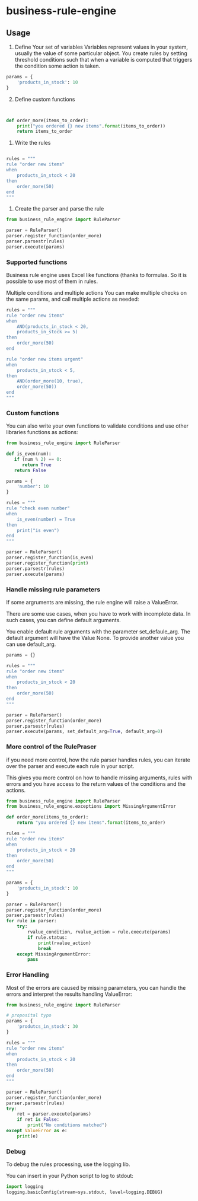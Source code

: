 # business-rule-engine

## Usage
1. Define Your set of variables
Variables represent values in your system, usually the value of some particular object. You create rules by setting threshold conditions such that when a variable is computed that triggers the condition some action is taken.

```python
params = {
    'products_in_stock': 10
}
```
2. Define custom functions

```python


def order_more(items_to_order):
    print("you ordered {} new items".format(items_to_order))
    return items_to_order
```
1. Write the rules
```python

rules = """
rule "order new items"
when
    products_in_stock < 20
then
    order_more(50)
end
"""
```
1. Create the parser and parse the rule

```python
from business_rule_engine import RuleParser

parser = RuleParser()
parser.register_function(order_more)
parser.parsestr(rules)
parser.execute(params)
```
### Supported functions
Business rule engine uses Excel like functions (thanks to formulas. So it is possible to use most of them in rules.

Multiple conditions and multiple actions
You can make multiple checks on the same params, and call multiple actions as needed:

```python
rules = """
rule "order new items"
when
    AND(products_in_stock < 20,
    products_in_stock >= 5)
then
    order_more(50)
end

rule "order new items urgent"
when
    products_in_stock < 5,
then
    AND(order_more(10, true),
    order_more(50))
end
"""
```
### Custom functions
You can also write your own functions to validate conditions and use other libraries functions as actions:

```python
from business_rule_engine import RuleParser

def is_even(num):
   if (num % 2) == 0:
      return True
   return False

params = {
    'number': 10
}

rules = """
rule "check even number"
when
    is_even(number) = True
then
    print("is even")
end
"""

parser = RuleParser()
parser.register_function(is_even)
parser.register_function(print)
parser.parsestr(rules)
parser.execute(params)
```

### Handle missing rule parameters
If some argruments are missing, the rule engine will raise a ValueError.

There are some use cases, when you have to work with incomplete data. In such cases, you can define default arguments.

You enable default rule arguments with the parameter set_defaule_arg. The default argument will have the Value None. To provide another value you can use default_arg.

```python
params = {}

rules = """
rule "order new items"
when
    products_in_stock < 20
then
    order_more(50)
end
"""

parser = RuleParser()
parser.register_function(order_more)
parser.parsestr(rules)
parser.execute(params, set_default_arg=True, default_arg=0)
```

### More control of the RulePraser
if you need more control, how the rule parser handles rules, you can iterate over the parser and execute each rule in your script.

This gives you more control on how to handle missing arguments, rules with errors and you have access to the return values of the conditions and the actions.

```python
from business_rule_engine import RuleParser
from business_rule_engine.exceptions import MissingArgumentError

def order_more(items_to_order):
    return "you ordered {} new items".format(items_to_order)

rules = """
rule "order new items"
when
    products_in_stock < 20
then
    order_more(50)
end
"""

params = {
    'products_in_stock': 10
}

parser = RuleParser()
parser.register_function(order_more)
parser.parsestr(rules)
for rule in parser:
    try:
        rvalue_condition, rvalue_action = rule.execute(params)
        if rule.status:
            print(rvalue_action)
            break
    except MissingArgumentError:
        pass
```
### Error Handling
Most of the errors are caused by missing parameters, you can handle the errors and interpret the results handling ValueError:
```python
from business_rule_engine import RuleParser

# proposital typo
params = {
    'produtcs_in_stock': 30
}

rules = """
rule "order new items"
when
    products_in_stock < 20
then
    order_more(50)
end
"""

parser = RuleParser()
parser.register_function(order_more)
parser.parsestr(rules)
try:
    ret = parser.execute(params)
    if ret is False:
        print("No conditions matched")
except ValueError as e:
    print(e)
```

### Debug
To debug the rules processing, use the logging lib.

You can insert in your Python script to log to stdout:
```python
import logging
logging.basicConfig(stream=sys.stdout, level=logging.DEBUG)
```